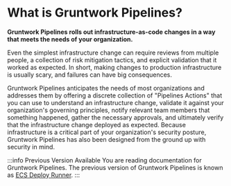 # What is Gruntwork Pipelines?

**Gruntwork Pipelines rolls out infrastructure-as-code changes in a way that meets the needs of your organization.**

Even the simplest infrastructure change can require reviews from multiple people, a collection of risk mitigation tactics, and explicit validation that it worked as expected. In short, making changes to production infrastructure is usually scary, and failures can have big consequences.

Gruntwork Pipelines anticipates the needs of most organizations and addresses them by offering a discrete collection of "Pipelines Actions" that you can use to understand an infrastructure change, validate it against your organization's governing principles, notify relevant team members that something happened, gather the necessary approvals, and ultimately verify that the infrastructure change deployed as expected. Because infrastructure is a critical part of your organization's security posture, Gruntwork Pipelines has also been designed from the ground up with security in mind.

:::info Previous Version Available
You are reading documentation for Gruntwork Pipelines. The previous version of Gruntwork Pipelines is known as [ECS Deploy Runner](../../ecs-deploy-runner/overview/).
:::


<!-- ##DOCS-SOURCER-START
{
  "sourcePlugin": "local-copier",
  "hash": "d99583354b806b01bb31c8455cef0d30"
}
##DOCS-SOURCER-END -->
